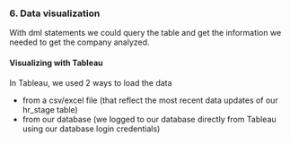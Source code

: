 
### 6. Data visualization
With dml statements we could query the table and get the information we needed to get the company analyzed.

#### Visualizing with Tableau
In Tableau, we used 2 ways to load the data
  - from a csv/excel file (that reflect the most recent data updates of our hr_stage table)
  - from our database (we logged to our database directly from Tableau using our database login credentials)
